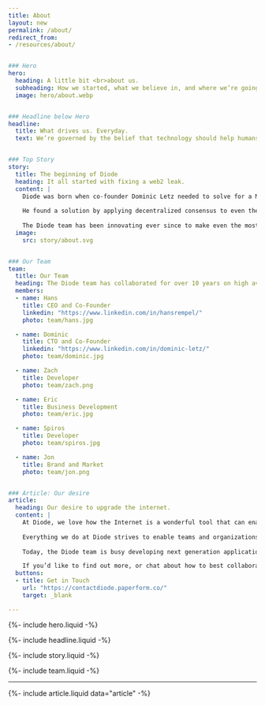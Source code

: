 ```yaml
---
title: About
layout: new
permalink: /about/
redirect_from:
- /resources/about/


### Hero
hero:
  heading: A little bit <br>about us.
  subheading: How we started, what we believe in, and where we’re going.
  image: hero/about.webp


### Headline below Hero
headline:
  title: What drives us. Everyday.
  text: We’re governed by the belief that technology should help humans thrive. It should enhance our ability to operate, create, explore, educate, and innovate - unhindered.


### Top Story
story:
  title: The beginning of Diode
  heading: It all started with fixing a web2 leak.
  content: |
    Diode was born when co-founder Dominic Letz needed to solve for a Man in the Middle attack against Internet time - a prerequisite for a legacy Web2 PKI-based security issue that had bricked millions of devices.
    
    He found a solution by applying decentralized consensus to even the most resource constrained devices.
    
    The Diode team has been innovating ever since to make even the most fluid IT environments secure.
  image:
    src: story/about.svg


### Our Team
team:
  title: Our Team
  heading: The Diode team has collaborated for over 10 years on high availability software that helps organizations transform their industries.
  members:
  - name: Hans
    title: CEO and Co-Founder
    linkedin: "https://www.linkedin.com/in/hansrempel/"
    photo: team/hans.jpg

  - name: Dominic
    title: CTO and Co-Founder
    linkedin: "https://www.linkedin.com/in/dominic-letz/"
    photo: team/dominic.jpg

  - name: Zach
    title: Developer
    photo: team/zach.png

  - name: Eric
    title: Business Development
    photo: team/eric.jpg

  - name: Spiros
    title: Developer
    photo: team/spiros.jpg

  - name: Jon
    title: Brand and Market
    photo: team/jon.png


### Article: Our desire
article:
  heading: Our desire to upgrade the internet.
  content: |
    At Diode, we love how the Internet is a wonderful tool that can enable free, civil, and thriving collaboration. However, it is has become increasingly difficult to leverage the Internet’s benefits without risking privacy or sustainability. 
  
    Everything we do at Diode strives to enable teams and organizations with the means of secure and confidential operations.
  
    Today, the Diode team is busy developing next generation applications, expanding the capabilities of the Diode Network, and growing our base of customers, partners, and developers.

    If you’d like to find out more, or chat about how to best collaborate:
  buttons:
  - title: Get in Touch
    url: "https://contactdiode.paperform.co/"
    target: _blank

---
```


{%- include hero.liquid -%}

{%- include headline.liquid -%}

{%- include story.liquid -%}

{%- include team.liquid -%}

---

{%- include article.liquid data="article" -%}